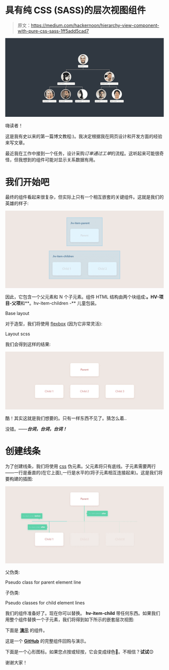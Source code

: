 # 具有纯 CSS (SASS)的层次视图组件

> 原文：<https://medium.com/hackernoon/hierarchy-view-component-with-pure-css-sass-1ff5add5cad7>

![](img/e89e8a7acfdca8bfb002b45deb4cbe63.png)

嗨读者！

这是我有史以来的第一篇博文教程:)。我决定根据我在网页设计和开发方面的经验来写文章。

最近我在工作中接到一个任务，设计采购*订单通过工单*的流程。这听起来可能很奇怪，但我想到的组件可能对显示关系数据有用。

# 我们开始吧

最终的组件看起来很复杂，但实际上只有一个相互嵌套的关键组件。这就是我们的英雄的样子:

![](img/538b336dbdb22f694abc3c68029edd94.png)

因此，它包含一个父元素和 N 个子元素。组件 HTML 结构由两个块组成:**。HV-项目-父项**和**。hv-item-children -** 儿童包装。

Base layout

对于造型，我们将使用 [flexbox](https://css-tricks.com/snippets/css/a-guide-to-flexbox/) (因为它非常灵活):

Layout scss

我们会得到这样的结果:

![](img/ac3a90d8953b028aab01c81aae67d9a2.png)

酷！其实这就是我们想要的。只有一样东西不见了。猜怎么着..

没错。——***台词，台词，台词！***

# 创建线条

为了创建线条，我们将使用 [css](https://hackernoon.com/tagged/css) 伪元素。父元素将只有底线。子元素需要两行——一行是垂直的(在它上面),一行是水平的(将子元素相互连接起来)。这是我们将要构建的插图:

![](img/2ee361b6861f005c22e5451609f86aae.png)

父伪类:

Pseudo class for parent element line

子伪类:

Pseudo classes for child element lines

我们的组件准备好了。现在你可以替换。 **hv-item-child** 带任何东西。如果我们用整个组件替换一个子元素，我们将得到如下所示的嵌套层次视图:

下面是 [**演示**](https://zikosichi.github.io/hierarchy-view) 的组件。

这是一个 [**GitHub**](https://github.com/zikosichi/hierarchi-view) 的完整组件回购与演示。

下面是一个心形图标。如果您点按或轻按，它会变成绿色💚。不相信？**试试**😊

谢谢大家！